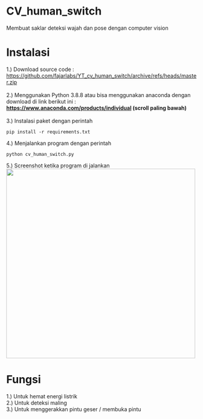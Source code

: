# CV_human_switch
Membuat saklar deteksi wajah dan pose dengan computer vision

# Instalasi
1.) Download source code : https://github.com/fajarlabs/YT_cv_human_switch/archive/refs/heads/master.zip <br /><br />
2.) Menggunakan Python 3.8.8 atau bisa menggunakan anaconda dengan download di link berikut ini : <b>https://www.anaconda.com/products/individual (scroll paling bawah)</b> <br /><br />
3.) Instalasi paket dengan perintah

```
pip install -r requirements.txt
```

4.) Menjalankan program dengan perintah 

```
python cv_human_switch.py
```
5.) Screenshot ketika program di jalankan<br />
<img src="https://github.com/fajarlabs/cv_human_switch/blob/master/Screenshot%202022-03-19%20230355.png?raw=true" width="500" /><br />

# Fungsi 
1.) Untuk hemat energi listrik<br />
2.) Untuk deteksi maling<br />
3.) Untuk menggerakkan pintu geser / membuka pintu <br />
